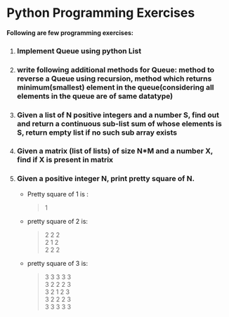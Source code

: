 # Python Programming Exercises
#### Following are few programming exercises:
1. ### Implement Queue using python List
2. ### write following additional methods for Queue: method to reverse a Queue using recursion, method which returns minimum(smallest) element in the queue(considering all elements in the queue are of same datatype)
3. ### Given a list of N positive integers and a number S, find out and return a continuous sub-list sum of whose elements is S, return empty list if no such sub array exists
4. ### Given a matrix (list of lists) of size N*M and a number X, find if X is present in matrix
5. ### Given a positive integer N, print pretty square of N.
    - Pretty square of 1 is : <br>
    
      > 1<br>
    - pretty square of 2 is: <br>
    
      > 2 2 2<br>
      2 1 2<br>
      2 2 2<br>
    - pretty square of 3 is: <br>
    
      > 3 3 3 3 3<br>
      3 2 2 2 3<br>
      3 2 1 2 3<br>
      3 2 2 2 3<br>
      3 3 3 3 3<br>
